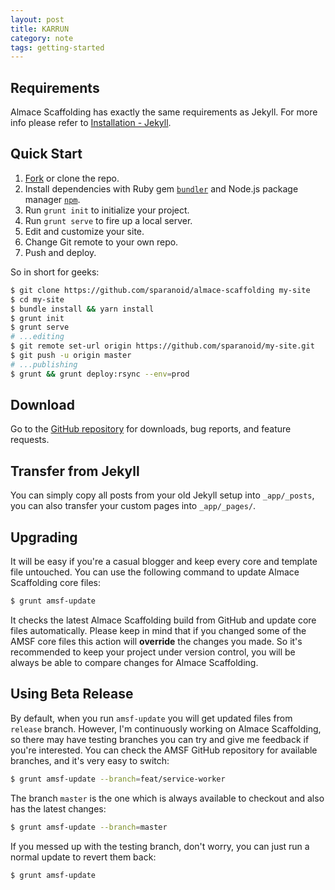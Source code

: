 ```yaml
---
layout: post
title: KARRUN
category: note
tags: getting-started
---
```


## Requirements

Almace Scaffolding has exactly the same requirements as Jekyll. For more info please refer to [Installation - Jekyll](https://jekyllrb.com/docs/installation/).

## Quick Start

1. [Fork](https://github.com/sparanoid/almace-scaffolding/fork) or clone the repo.
2. Install dependencies with Ruby gem [`bundler`](https://bundler.io/) and Node.js package manager [`npm`](https://www.npmjs.org/).
3. Run `grunt init` to initialize your project.
4. Run `grunt serve` to fire up a local server.
5. Edit and customize your site.
6. Change Git remote to your own repo.
7. Push and deploy.

So in short for geeks:

```sh
$ git clone https://github.com/sparanoid/almace-scaffolding my-site
$ cd my-site
$ bundle install && yarn install
$ grunt init
$ grunt serve
# ...editing
$ git remote set-url origin https://github.com/sparanoid/my-site.git
$ git push -u origin master
# ...publishing
$ grunt && grunt deploy:rsync --env=prod
```

## Download

Go to the [GitHub repository](https://github.com/sparanoid/almace-scaffolding) for downloads, bug reports, and feature requests.

## Transfer from Jekyll

You can simply copy all posts from your old Jekyll setup into `_app/_posts`, you can also transfer your custom pages into `_app/_pages/`.

## Upgrading

It will be easy if you're a casual blogger and keep every core and template file untouched. You can use the following command to update Almace Scaffolding core files:

```sh
$ grunt amsf-update
```

It checks the latest Almace Scaffolding build from GitHub and update core files automatically. Please keep in mind that if you changed some of the AMSF core files this action will **override** the changes you made. So it's recommended to keep your project under version control, you will be always be able to compare changes for Almace Scaffolding.

## Using Beta Release

By default, when you run `amsf-update` you will get updated files from `release` branch. However, I'm continuously working on Almace Scaffolding, so there may have testing branches you can try and give me feedback if you're interested. You can check the AMSF GitHub repository for available branches, and it's very easy to switch:

```sh
$ grunt amsf-update --branch=feat/service-worker
```

The branch `master` is the one which is always available to checkout and also has the latest changes:

```sh
$ grunt amsf-update --branch=master
```

If you messed up with the testing branch, don't worry, you can just run a normal update to revert them back:

```sh
$ grunt amsf-update
```
